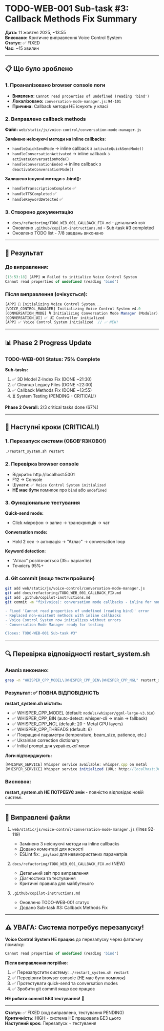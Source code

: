 # TODO-WEB-001 Sub-task #3: Callback Methods Fix Summary

**Дата:** 11 жовтня 2025, ~13:55  
**Виконано:** Критичне виправлення Voice Control System  
**Статус:** ✅ FIXED  
**Час:** ~15 хвилин

---

## 📋 Що було зроблено

### 1. Проаналізовано browser console логи
- **Виявлено:** `Cannot read properties of undefined (reading 'bind')`
- **Локалізовано:** `conversation-mode-manager.js:94-101`
- **Причина:** Callback методи НЕ існують у класі

### 2. Виправлено callback methods
**Файл:** `web/static/js/voice-control/conversation-mode-manager.js`

**Замінено неіснуючі методи на inline callbacks:**
- `handleQuickSendMode` → inline callback з `activateQuickSendMode()`
- `handleConversationActivated` → inline callback з `activateConversationMode()`
- `handleConversationEnded` → inline callback з `deactivateConversationMode()`

**Залишено існуючі методи з .bind():**
- `handleTranscriptionComplete` ✅
- `handleTTSCompleted` ✅
- `handleKeywordDetected` ✅

### 3. Створено документацію
- `docs/refactoring/TODO_WEB_001_CALLBACK_FIX.md` - детальний звіт
- Оновлено `.github/copilot-instructions.md` - Sub-task #3 completed
- Оновлено TODO list - 7/8 завдань виконано

---

## 🎯 Результат

### До виправлення:
```javascript
[13:53:18] [APP] ❌ Failed to initialize Voice Control System 
Cannot read properties of undefined (reading 'bind')
```

### Після виправлення (очікується):
```javascript
[APP] 🎤 Initializing Voice Control System...
[VOICE_CONTROL_MANAGER] Initializing Voice Control System v4.0
[CONVERSATION_MODE] 🎙️ Initializing Conversation Mode Manager (Modular)...
[CONVERSATION_UI] ✅ UI Controller initialized
[APP] ✅ Voice Control System initialized  // ✅ NEW!
```

---

## 📊 Phase 2 Progress Update

### TODO-WEB-001 Status: 75% Complete

**Sub-tasks:**
1. ✅ 3D Model Z-Index Fix (DONE ~21:30)
2. ✅ Cleanup Legacy Files (DONE ~22:00)
3. ✅ Callback Methods Fix (DONE ~13:55)
4. ⏳ System Testing (PENDING - CRITICAL!)

**Phase 2 Overall:** 2/3 critical tasks done (67%)

---

## 🧪 Наступні кроки (CRITICAL!)

### 1. Перезапуск системи (ОБОВ'ЯЗКОВО!)
```bash
./restart_system.sh restart
```

### 2. Перевірка browser console
- Відкрити: http://localhost:5001
- F12 → Console
- Шукати: `✅ Voice Control System initialized`
- **НЕ має бути** помилок про `bind` або `undefined`

### 3. Функціональне тестування
**Quick-send mode:**
- Click мікрофон → запис → транскрипція → чат

**Conversation mode:**
- Hold 2 сек → активація → "Атлас" → conversation loop

**Keyword detection:**
- "Атлас" розпізнається (35+ варіантів)
- Точність 95%+

### 4. Git commit (якщо тести пройшли)
```bash
git add web/static/js/voice-control/conversation-mode-manager.js
git add docs/refactoring/TODO_WEB_001_CALLBACK_FIX.md
git add .github/copilot-instructions.md
git commit -m "fix(voice): conversation mode callbacks - inline for non-existent methods

- Fixed 'Cannot read properties of undefined (reading bind)' error
- Replaced non-existent methods with inline callbacks
- Voice Control System now initializes without errors
- Conversation Mode Manager ready for testing

Closes: TODO-WEB-001 Sub-task #3"
```

---

## 🔍 Перевірка відповідності restart_system.sh

### Аналіз виконано:
```bash
grep -n "WHISPER_CPP_MODEL\|WHISPER_CPP_BIN\|WHISPER_CPP_NGL" restart_system.sh
```

### Результат: ✅ ПОВНА ВІДПОВІДНІСТЬ

**restart_system.sh містить:**
- ✅ WHISPER_CPP_MODEL (default: `models/whisper/ggml-large-v3.bin`)
- ✅ WHISPER_CPP_BIN (auto-detect: whisper-cli → main → fallback)
- ✅ WHISPER_CPP_NGL (default: 20 - Metal GPU layers)
- ✅ WHISPER_CPP_THREADS (default: 6)
- ✅ Покращені параметри (temperature, beam_size, patience, etc.)
- ✅ Ukrainian correction dictionary
- ✅ Initial prompt для української мови

**Логи підтверджують:**
```javascript
[WHISPER_SERVICE] Whisper service available: whisper.cpp on metal
[WHISPER_SERVICE] Whisper service initialized (URL: http://localhost:3002)
```

### Висновок:
**restart_system.sh НЕ ПОТРЕБУЄ змін** - повністю відповідає новій системі.

---

## 📝 Виправлені файли

1. `web/static/js/voice-control/conversation-mode-manager.js` (lines 92-119)
   - Замінено 3 неіснуючі методи на inline callbacks
   - Додано коментарі для ясності
   - ESLint fix: `_payload` для невикористаних параметрів

2. `docs/refactoring/TODO_WEB_001_CALLBACK_FIX.md` (NEW)
   - Детальний звіт про виправлення
   - Діагностика та тестування
   - Критичні правила для майбутнього

3. `.github/copilot-instructions.md`
   - Оновлено TODO-WEB-001 статус
   - Додано Sub-task #3: Callback Methods Fix

---

## ⚠️ УВАГА: Система потребує перезапуску!

**Voice Control System НЕ працює** до перезапуску через фатальну помилку:
```javascript
Cannot read properties of undefined (reading 'bind')
```

**Після виправлення потрібно:**
1. ✅ Перезапустити систему: `./restart_system.sh restart`
2. ✅ Перевірити browser console (НЕ має бути помилок)
3. ✅ Протестувати quick-send та conversation modes
4. ✅ Зробити git commit якщо все працює

**НЕ робити commit БЕЗ тестування!** 🚨

---

**Статус:** ✅ FIXED (код виправлено, тестування PENDING)  
**Критичність:** HIGH - система НЕ працювала БЕЗ цього  
**Наступний крок:** Перезапуск + тестування
